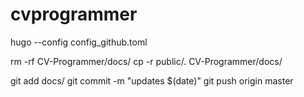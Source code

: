# cvprogrammer

hugo --config config_github.toml

rm -rf CV-Programmer/docs/
cp -r public/. CV-Programmer/docs/

git add docs/
git commit -m "updates $(date)"
git push origin master
